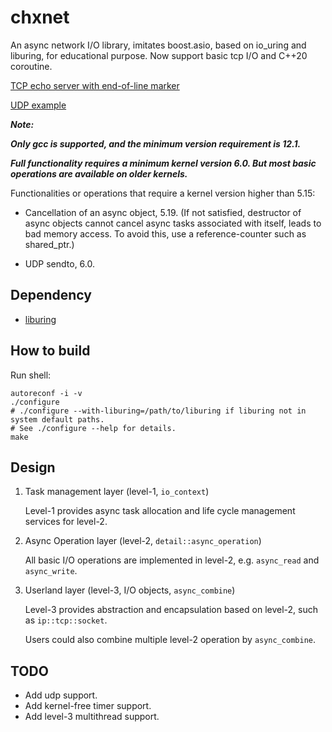 # chxnet

An async network I/O library, imitates boost.asio, based on io_uring and liburing, for educational purpose. Now support basic tcp I/O and C++20 coroutine.

[TCP echo server with end-of-line marker](https://github.com/ChromoXYX/chxnet/blob/main/exec/echo.cpp)

[UDP example](https://github.com/ChromoXYX/chxnet/blob/main/exec/udp.cpp)

***Note:***

***Only gcc is supported, and the minimum version requirement is 12.1.***

***Full functionality requires a minimum kernel version 6.0. But most basic operations are available on older kernels.***

Functionalities or operations that require a kernel version higher than 5.15:

- Cancellation of an async object, 5.19. (If not satisfied, destructor of async objects cannot cancel async tasks associated with itself, leads to bad memory access. To avoid this, use a reference-counter such as shared_ptr.)

- UDP sendto, 6.0.

## Dependency

- [liburing](https://github.com/axboe/liburing)

## How to build

Run shell:

```shell
autoreconf -i -v
./configure
# ./configure --with-liburing=/path/to/liburing if liburing not in system default paths.
# See ./configure --help for details.
make
```

## Design

1. Task management layer (level-1, `io_context`)

    Level-1 provides async task allocation and life cycle management services for level-2.

2. Async Operation layer (level-2, `detail::async_operation`)

    All basic I/O operations are implemented in level-2, e.g. `async_read` and `async_write`.

3. Userland layer (level-3, I/O objects, `async_combine`)
  
    Level-3 provides abstraction and encapsulation based on level-2, such as `ip::tcp::socket`.

    Users could also combine multiple level-2 operation by `async_combine`.

## TODO

- Add udp support.
- Add kernel-free timer support.
- Add level-3 multithread support.
